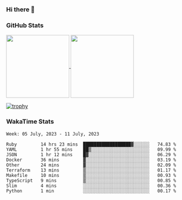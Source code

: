### Hi there 👋

### GitHub Stats

<a href="https://github.com/anuraghazra/github-readme-stats">
  <img align="center" height="170px" src="https://github-readme-stats.vercel.app/api/top-langs/?username=tksfjt1024&layout=compact&count_private=true&show_icons=true&show_icons=true&theme=graywhite" />
</a>
<a href="https://github.com/anuraghazra/github-readme-stats">
  <img align="center" height="170px" src="https://github-readme-stats.vercel.app/api?username=tksfjt1024&count_private=true&show_icons=true&show_icons=true&theme=graywhite" />
</a>

[![trophy](https://github-profile-trophy.vercel.app/?username=tksfjt1024)](https://github.com/ryo-ma/github-profile-trophy)

### WakaTime Stats

<!--START_SECTION:waka-->
```text
Week: 05 July, 2023 - 11 July, 2023

Ruby         14 hrs 23 mins  ██████████████████▓░░░░░░   74.83 % 
YAML         1 hr 55 mins    ██▒░░░░░░░░░░░░░░░░░░░░░░   09.99 % 
JSON         1 hr 12 mins    █▓░░░░░░░░░░░░░░░░░░░░░░░   06.29 % 
Docker       36 mins         ▓░░░░░░░░░░░░░░░░░░░░░░░░   03.19 % 
Other        24 mins         ▓░░░░░░░░░░░░░░░░░░░░░░░░   02.09 % 
Terraform    13 mins         ▒░░░░░░░░░░░░░░░░░░░░░░░░   01.17 % 
Makefile     10 mins         ▒░░░░░░░░░░░░░░░░░░░░░░░░   00.93 % 
TypeScript   9 mins          ▒░░░░░░░░░░░░░░░░░░░░░░░░   00.85 % 
Slim         4 mins          ░░░░░░░░░░░░░░░░░░░░░░░░░   00.36 % 
Python       1 min           ░░░░░░░░░░░░░░░░░░░░░░░░░   00.17 % 
```
<!--END_SECTION:waka-->
